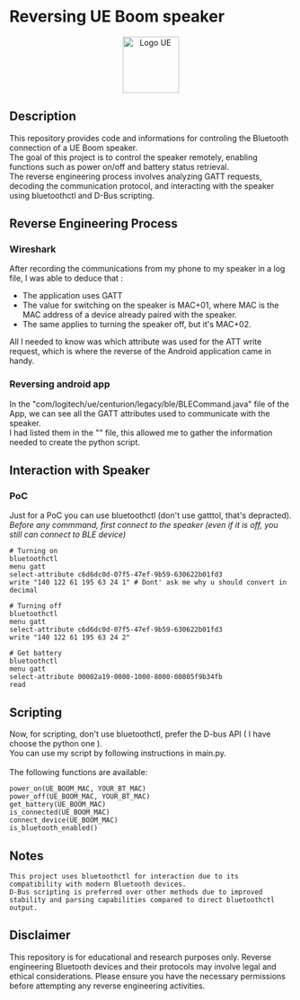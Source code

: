 # Reversing UE Boom speaker

<p align="center">
<img src="https://yt3.ggpht.com/-pNGL_fZt-wo/AAAAAAAAAAI/AAAAAAAAAAA/86MBTnIqSZQ/s900-c-k-no-mo-rj-c0xffffff/photo.jpg" alt="Logo UE" style="width: 100px; height: 100px;" />
</p>

## Description

This repository provides code and informations for controling the Bluetooth connection of a UE Boom speaker.<br>
The goal of this project is to control the speaker remotely, enabling functions such as power on/off and battery status retrieval.<br>
The reverse engineering process involves analyzing GATT requests, decoding the communication protocol, and interacting with the speaker using bluetoothctl and D-Bus scripting.<br>

## Reverse Engineering Process

### Wireshark
After recording the communications from my phone to my speaker in a log file, I was able to deduce that : 
- The application uses GATT
- The value for switching on the speaker is MAC+01, where MAC is the MAC address of a device already paired with the speaker.
- The same applies to turning the speaker off, but it's MAC+02.

All I needed to know was which attribute was used for the ATT write request, which is where the reverse of the Android application came in handy.

### Reversing android app
In the "com/logitech/ue/centurion/legacy/ble/BLECommand.java" file of the App, we can see all the GATT attributes used to communicate with the speaker.<br>
I had listed them in the "" file, this allowed me to gather the information needed to create the python script. 

## Interaction with Speaker

### PoC
Just for a PoC you can use bluetoothctl (don't use gatttol, that's depracted).<br>
*Before any commmand, first connect to the speaker (even if it is off, you still can connect to BLE device)*

```
# Turning on 
bluetoothctl
menu gatt
select-attribute c6d6dc0d-07f5-47ef-9b59-630622b01fd3
write "140 122 61 195 63 24 1" # Dont' ask me why u should convert in decimal
```
```
# Turning off
bluetoothctl
menu gatt
select-attribute c6d6dc0d-07f5-47ef-9b59-630622b01fd3
write "140 122 61 195 63 24 2"
```
```
# Get battery
bluetoothctl
menu gatt
select-attribute 00002a19-0000-1000-8000-00805f9b34fb
read
```

## Scripting
Now, for scripting, don't use bluetoothctl, prefer the D-bus API ( I have choose the python one ).<br>
You can use my script by following instructions in main.py.<br><br>
The following functions are available:
```PY
power_on(UE_BOOM_MAC, YOUR_BT_MAC)
power_off(UE_BOOM_MAC, YOUR_BT_MAC)
get_battery(UE_BOOM_MAC)
is_connected(UE_BOOM_MAC)
connect_device(UE_BOOM_MAC)
is_bluetooth_enabled()
```

## Notes
    This project uses bluetoothctl for interaction due to its compatibility with modern Bluetooth devices.
    D-Bus scripting is preferred over other methods due to improved stability and parsing capabilities compared to direct bluetoothctl output.

## Disclaimer
  This repository is for educational and research purposes only. Reverse engineering Bluetooth devices and their protocols may involve legal and ethical considerations. Please ensure you have the necessary permissions before attempting any reverse engineering activities.
